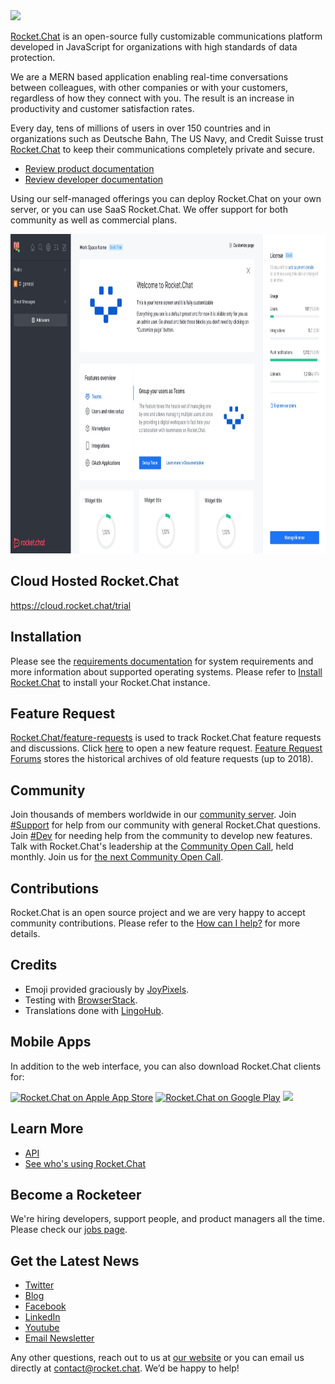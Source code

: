 <img src="https://github.com/RocketChat/Rocket.Chat.Artwork/raw/master/Logos/2020/png/logo-horizontal-red.png" data-canonical-src="https://github.com/RocketChat/Rocket.Chat.Artwork/raw/master/Logos/2020/png/logo-horizontal-red.png" width="500" />

[Rocket.Chat](https://rocket.chat) is an open-source fully customizable communications platform developed in JavaScript for organizations with high standards of data protection.

We are a MERN based application enabling real-time conversations between colleagues, with other companies or with your customers, regardless of how they connect with you. The result is an increase in productivity and customer satisfaction rates.

Every day, tens of millions of users in over 150 countries and in organizations such as Deutsche Bahn, The US Navy, and Credit Suisse trust [Rocket.Chat](https://rocket.chat) to keep their communications completely private and secure.

- [Review product documentation](https://docs.rocket.chat)
- [Review developer documentation](https://developer.rocket.chat)

Using our self-managed offerings you can deploy Rocket.Chat on your own server, or you can use SaaS Rocket.Chat. We offer support for both community as well as commercial plans.

<img src="https://github.com/RocketChat/Rocket.Chat.Artwork/blob/master/Product%20Images/Welcome%20to%20RC%20(Readme).jpg" data-canonical-src="https://github.com/RocketChat/Rocket.Chat.Artwork/blob/master/Product%20Images/Welcome%20to%20RC%20(Readme).jpg" width="919" height="511" />

## Cloud Hosted Rocket.Chat

https://cloud.rocket.chat/trial

## Installation

Please see the [requirements documentation](https://docs.rocket.chat/installing-and-updating/minimum-requirements-for-using-rocket.chat) for system requirements and more information about supported operating systems.
Please refer to [Install Rocket.Chat](https://rocket.chat/install) to install your Rocket.Chat instance.

## Feature Request

[Rocket.Chat/feature-requests](https://github.com/RocketChat/feature-requests) is used to track Rocket.Chat feature requests and discussions. Click [here](https://github.com/RocketChat/feature-requests/issues/new?template=feature_request.md) to open a new feature request. [Feature Request Forums](https://forums.rocket.chat/c/feature-requests/8) stores the historical archives of old feature requests (up to 2018).

## Community

Join thousands of members worldwide in our [community server](https://open.rocket.chat).
Join [#Support](https://open.rocket.chat/channel/support) for help from our community with general Rocket.Chat questions.
Join [#Dev](https://open.rocket.chat/channel/dev) for needing help from the community to develop new features.
Talk with Rocket.Chat's leadership at the [Community Open Call](https://www.youtube.com/playlist?list=PLee3gqXJQrFVaxryc0OKTKc92yqQX9U-5), held monthly. Join us for [the next Community Open Call](https://app.livestorm.co/rocket-chat/community-open-call?type=detailed).

## Contributions

Rocket.Chat is an open source project and we are very happy to accept community contributions. Please refer to the [How can I help?](https://docs.rocket.chat/contributors/how-can-i-help) for more details.

## Credits

- Emoji provided graciously by [JoyPixels](https://www.joypixels.com).
- Testing with [BrowserStack](https://www.browserstack.com).
- Translations done with [LingoHub](https://lingohub.com).

## Mobile Apps

In addition to the web interface, you can also download Rocket.Chat clients for:

[![Rocket.Chat on Apple App Store](https://user-images.githubusercontent.com/551004/29770691-a2082ff4-8bc6-11e7-89a6-964cd405ea8e.png)](https://itunes.apple.com/us/app/rocket-chat/id1148741252?mt=8) [![Rocket.Chat on Google Play](https://user-images.githubusercontent.com/551004/29770692-a20975c6-8bc6-11e7-8ab0-1cde275496e0.png)](https://play.google.com/store/apps/details?id=chat.rocket.android) [![](https://user-images.githubusercontent.com/551004/48210349-50649480-e35e-11e8-97d9-74a4331faf3a.png)](https://f-droid.org/en/packages/chat.rocket.android)

## Learn More

- [API](https://developer.rocket.chat/reference/api)
- [See who's using Rocket.Chat](https://rocket.chat/customer-stories)

## Become a Rocketeer

We're hiring developers, support people, and product managers all the time. Please check our [jobs page](https://rocket.chat/jobs).

## Get the Latest News

- [Twitter](https://twitter.com/RocketChat)
- [Blog](https://rocket.chat/blog)
- [Facebook](https://www.facebook.com/RocketChatApp)
- [LinkedIn](https://www.linkedin.com/company/rocket-chat)
- [Youtube](https://www.youtube.com/channel/UCin9nv7mUjoqrRiwrzS5UVQ)
- [Email Newsletter](https://rocket.chat/newsletter)

Any other questions, reach out to us at [our website](https://rocket.chat/contact) or you can email us directly at [contact@rocket.chat](mailto:contact@rocket.chat). We’d be happy to help!
